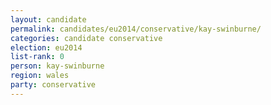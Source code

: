 ```yaml
---
layout: candidate
permalink: candidates/eu2014/conservative/kay-swinburne/
categories: candidate conservative
election: eu2014
list-rank: 0
person: kay-swinburne
region: wales
party: conservative
---
```

